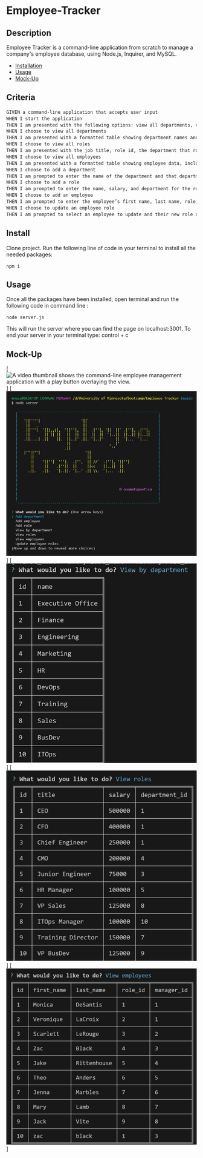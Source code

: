 # Employee-Tracker

## Description
Employee Tracker is a command-line application from scratch to manage a company's employee database, using Node.js, Inquirer, and MySQL.


  * [Installation](#install)
  * [Usage](#usage)
  * [Mock-Up](#mock-up)

## Criteria
```md
GIVEN a command-line application that accepts user input
WHEN I start the application
THEN I am presented with the following options: view all departments, view all roles, view all employees, add a department, add a role, add an employee, and update an employee role
WHEN I choose to view all departments
THEN I am presented with a formatted table showing department names and department ids
WHEN I choose to view all roles
THEN I am presented with the job title, role id, the department that role belongs to, and the salary for that role
WHEN I choose to view all employees
THEN I am presented with a formatted table showing employee data, including employee ids, first names, last names, job titles, departments, salaries, and managers that the employees report to
WHEN I choose to add a department
THEN I am prompted to enter the name of the department and that department is added to the database
WHEN I choose to add a role
THEN I am prompted to enter the name, salary, and department for the role and that role is added to the database
WHEN I choose to add an employee
THEN I am prompted to enter the employee’s first name, last name, role, and manager, and that employee is added to the database
WHEN I choose to update an employee role
THEN I am prompted to select an employee to update and their new role and this information is updated in the database
```

## Install

Clone project.
Run the following line of code in your terminal to install all the needed packages: 
```
npm i
```


## Usage

Once all the packages have been installed, open terminal and run the following code in command line : 
```
node server.js
```
This will run the server where you can find the page on localhost:3001. To end your server in your terminal type: control + c


## Mock-Up

[![A video thumbnail shows the command-line employee management application with a play button overlaying the view.](./assets/Untitled_%20Aug%203,%202023%204_59%20PM.gif)]
[![ScreenShots of the app.](./assets/Screenshot%202023-08-01%20221650.jpg)]
[![ScreenShots of the app.](./assets/Screenshot%202023-08-03%20171503.jpg)]
[![ScreenShots of the app.](./assets/Screenshot%202023-08-03%20171529.jpg)]
[![ScreenShots of the app.](./assets/Screenshot%202023-08-03%20171553.jpg)]